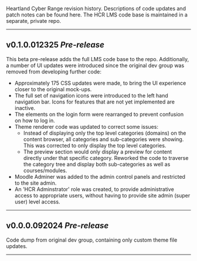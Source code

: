 Heartland Cyber Range revision history. Descriptions of code updates and patch notes can be found here. The HCR LMS code base is maintained in a separate, private repo.

---

## v0.1.0.012325 ***Pre-release***

This beta pre-release adds the full LMS code base to the repo. Additionally, a number of UI updates were introduced since the original dev group was removed from developing further code:

   - Approximately 175 CSS updates were made, to bring the UI experience closer to the original mock-ups.
   - The full set of navigation icons were introduced to the left hand navigation bar. Icons for features that are not yet implemented are inactive.
   - The elements on the login form were rearranged to prevent confusion on how to log in.
   - Theme renderer code was updated to correct some issues:
       - Instead of displaying only the top level categories (domains) on the content browser, all categories and sub-categories were showing. This was corrected to only display the top level categories.
       - The preview section would only display a preview for content directly under that specific category. Reworked the code to traverse the category tree and display both sub-categories as well as courses/modules.
   - Moodle Adminer was added to the admin control panels and restricted to the site admin.
   - An 'HCR Adminstrator' role was created, to provide administrative access to appropriate users, without having to provide site admin (super user) level access.

---

## v0.0.0.092024 ***Pre-release***

Code dump from original dev group, containing only custom theme file updates.

---
